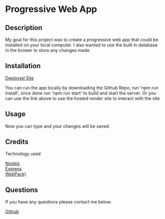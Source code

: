 # Progressive Web App

## Description
  
My goal for this project was to create a progressive web app that could be installed on your local computer.  I also wanted to use the built in database in the brower to store any changes made.


## Installation

[Deployed Site](https://drive.google.com/file/d/1UzyQc_fx9f1bEkpf8qolHZHxwDF7KQSZ/view?usp=sharing)

You can run the app locally by downloading the Github Repo, run 'npm run install', once done run 'npm run start' to build and start the server.  Or you can use the link above to use the hosted render site to interact with the site
  
## Usage

Now you can type and your changes will be saved.


## Credits

Technology used

[Nodejs](https://nodejs.org/en)\
[Express](https://expressjs.com/)\
[WebPack](https://webpack.js.org/)\


## Questions

If you have any questions please contact me below.

[Github](https://github.com/jakerasmusson)